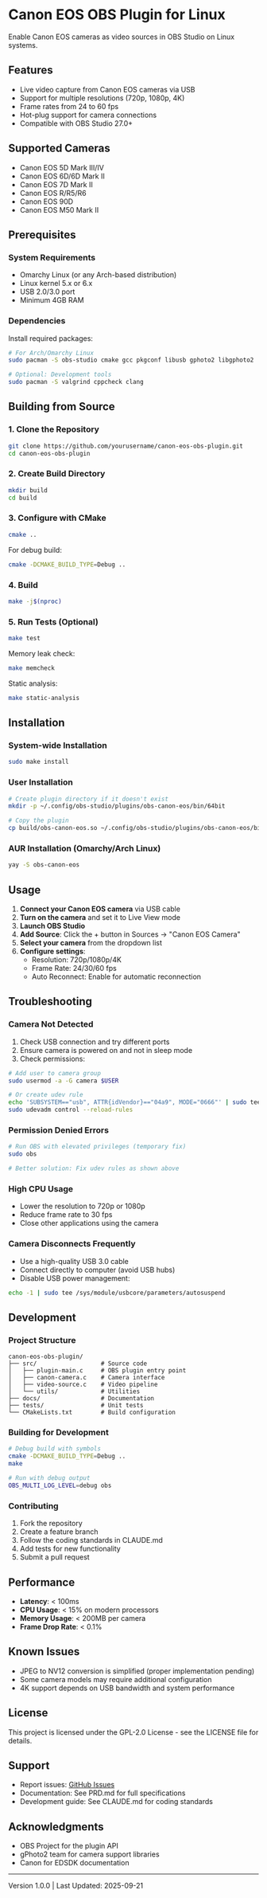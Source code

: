 # Canon EOS OBS Plugin for Linux

Enable Canon EOS cameras as video sources in OBS Studio on Linux systems.

## Features

- Live video capture from Canon EOS cameras via USB
- Support for multiple resolutions (720p, 1080p, 4K)
- Frame rates from 24 to 60 fps
- Hot-plug support for camera connections
- Compatible with OBS Studio 27.0+

## Supported Cameras

- Canon EOS 5D Mark III/IV
- Canon EOS 6D/6D Mark II
- Canon EOS 7D Mark II
- Canon EOS R/R5/R6
- Canon EOS 90D
- Canon EOS M50 Mark II

## Prerequisites

### System Requirements
- Omarchy Linux (or any Arch-based distribution)
- Linux kernel 5.x or 6.x
- USB 2.0/3.0 port
- Minimum 4GB RAM

### Dependencies

Install required packages:

```bash
# For Arch/Omarchy Linux
sudo pacman -S obs-studio cmake gcc pkgconf libusb gphoto2 libgphoto2

# Optional: Development tools
sudo pacman -S valgrind cppcheck clang
```

## Building from Source

### 1. Clone the Repository

```bash
git clone https://github.com/yourusername/canon-eos-obs-plugin.git
cd canon-eos-obs-plugin
```

### 2. Create Build Directory

```bash
mkdir build
cd build
```

### 3. Configure with CMake

```bash
cmake ..
```

For debug build:
```bash
cmake -DCMAKE_BUILD_TYPE=Debug ..
```

### 4. Build

```bash
make -j$(nproc)
```

### 5. Run Tests (Optional)

```bash
make test
```

Memory leak check:
```bash
make memcheck
```

Static analysis:
```bash
make static-analysis
```

## Installation

### System-wide Installation

```bash
sudo make install
```

### User Installation

```bash
# Create plugin directory if it doesn't exist
mkdir -p ~/.config/obs-studio/plugins/obs-canon-eos/bin/64bit

# Copy the plugin
cp build/obs-canon-eos.so ~/.config/obs-studio/plugins/obs-canon-eos/bin/64bit/
```

### AUR Installation (Omarchy/Arch Linux)

```bash
yay -S obs-canon-eos
```

## Usage

1. **Connect your Canon EOS camera** via USB cable
2. **Turn on the camera** and set it to Live View mode
3. **Launch OBS Studio**
4. **Add Source**: Click the + button in Sources → "Canon EOS Camera"
5. **Select your camera** from the dropdown list
6. **Configure settings**:
   - Resolution: 720p/1080p/4K
   - Frame Rate: 24/30/60 fps
   - Auto Reconnect: Enable for automatic reconnection

## Troubleshooting

### Camera Not Detected

1. Check USB connection and try different ports
2. Ensure camera is powered on and not in sleep mode
3. Check permissions:
```bash
# Add user to camera group
sudo usermod -a -G camera $USER

# Or create udev rule
echo 'SUBSYSTEM=="usb", ATTR{idVendor}=="04a9", MODE="0666"' | sudo tee /etc/udev/rules.d/99-canon.rules
sudo udevadm control --reload-rules
```

### Permission Denied Errors

```bash
# Run OBS with elevated privileges (temporary fix)
sudo obs

# Better solution: Fix udev rules as shown above
```

### High CPU Usage

- Lower the resolution to 720p or 1080p
- Reduce frame rate to 30 fps
- Close other applications using the camera

### Camera Disconnects Frequently

- Use a high-quality USB 3.0 cable
- Connect directly to computer (avoid USB hubs)
- Disable USB power management:
```bash
echo -1 | sudo tee /sys/module/usbcore/parameters/autosuspend
```

## Development

### Project Structure

```
canon-eos-obs-plugin/
├── src/                  # Source code
│   ├── plugin-main.c     # OBS plugin entry point
│   ├── canon-camera.c    # Camera interface
│   ├── video-source.c    # Video pipeline
│   └── utils/            # Utilities
├── docs/                 # Documentation
├── tests/                # Unit tests
└── CMakeLists.txt        # Build configuration
```

### Building for Development

```bash
# Debug build with symbols
cmake -DCMAKE_BUILD_TYPE=Debug ..
make

# Run with debug output
OBS_MULTI_LOG_LEVEL=debug obs
```

### Contributing

1. Fork the repository
2. Create a feature branch
3. Follow the coding standards in CLAUDE.md
4. Add tests for new functionality
5. Submit a pull request

## Performance

- **Latency**: < 100ms
- **CPU Usage**: < 15% on modern processors
- **Memory Usage**: < 200MB per camera
- **Frame Drop Rate**: < 0.1%

## Known Issues

- JPEG to NV12 conversion is simplified (proper implementation pending)
- Some camera models may require additional configuration
- 4K support depends on USB bandwidth and system performance

## License

This project is licensed under the GPL-2.0 License - see the LICENSE file for details.

## Support

- Report issues: [GitHub Issues](https://github.com/yourusername/canon-eos-obs-plugin/issues)
- Documentation: See PRD.md for full specifications
- Development guide: See CLAUDE.md for coding standards

## Acknowledgments

- OBS Project for the plugin API
- gPhoto2 team for camera support libraries
- Canon for EDSDK documentation

---

Version 1.0.0 | Last Updated: 2025-09-21